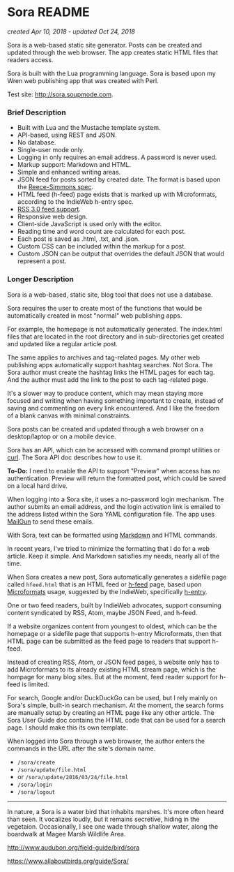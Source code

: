 # Sora README

*created Apr 10, 2018* - *updated Oct 24, 2018*

Sora is a web-based static site generator. Posts can be created and updated through the web browser. The app creates static HTML files that readers access.

Sora is built with the Lua programming language. Sora is based upon my Wren web publishing app that was created with Perl.

Test site: <http://sora.soupmode.com>.



### Brief Description


* Built with Lua and the Mustache template system.
* API-based, using REST and JSON.
* No database.
* Single-user mode only.
* Logging in only requires an email address. A password is never used.
* Markup support: Markdown and HTML. 
* Simple and enhanced writing areas.
* JSON feed for posts sorted by created date. The format is based upon the [Reece-Simmons spec](https://jsonfeed.org).
* HTML feed (h-feed) page exists that is marked up with Microformats, according to the IndieWeb h-entry spec.
* [RSS 3.0 feed support](http://sora.soupmode.com/2018/08/21/rss-30-jokey-but-useful-spec.html).
* Responsive web design.
* Client-side JavaScript is used only with the editor.
* Reading time and word count are calculated for each post.
* Each post is saved as .html, .txt, and .json.
* Custom CSS can be included within the markup for a post.
* Custom JSON can be output that overrides the default JSON that would represent a post.



### Longer Description

Sora is a web-based, static site, blog tool that does not use a database. 

Sora requires the user to create most of the functions that would be automatically created in most "normal" web publishing apps.

For example, the homepage is not automatically generated. The index.html files that are located in the root directory and in sub-directories get created and updated like a regular article post.

The same applies to archives and tag-related pages. My other web publishing apps automatically support hashtag searches. Not Sora. The Sora author must create the hashtag links the HTML pages for each tag. And the author must add the link to the post to each tag-related page.

It's a slower way to produce content, which may mean staying more focused and writing when having something important to create, instead of saving and commenting on every link encountered. And I like the freedom of a blank canvas with minimal constraints.

Sora posts can be created and updated through a web browser on a desktop/laptop or on a mobile device. 

Sora has an API, which can be accessed with command prompt utilities or [curl](https://curl.haxx.se/). The Sora API doc describes how to use it. 

**To-Do:** I need to enable the API to support "Preview" when access has no authentication. Preview will return the formatted post, which could be saved on a local hard drive. 

When logging into a Sora site, it uses a no-password login mechanism. The author submits an email address, and the login activation link is emailed to the address listed within the Sora YAML configuration file. The app uses [MailGun](http://www.mailgun.com/) to send these emails.

With Sora, text can be formatted using [Markdown](https://daringfireball.net/projects/markdown/) and HTML commands.

In recent years, I've tried to minimize the formatting that I do for a web article. Keep it simple. And Markdown satisfies my needs, nearly all of the time.

When Sora creates a new post, Sora automatically generates a sidefile page called `hfeed.html` that is an HTML feed or [h-feed](http://microformats.org/wiki/h-feed) page, based upon [Microformats](http://microformats.org/) usage, suggested by the IndieWeb, specifically [h-entry](http://indieweb.org/h-entry).

One or two feed readers, built by IndieWeb advocates, support consuming content syndicated by RSS, Atom, maybe JSON Feed, and h-feed.

If a website organizes content from youngest to oldest, which can be the homepage or a sidefile page that supports h-entry Microformats, then that HTML page can be submitted as the feed page to readers that support h-feed.

Instead of creating RSS, Atom, or JSON feed pages, a website only has to add Microformats to its already existing HTML stream page, which is the hompage for many blog sites. But at the moment, feed reader support for h-feed is limited.

For search, Google and/or DuckDuckGo can be used, but I rely mainly on Sora's simple, built-in search mechanism. At the moment, the search forms are manually setup by creating an HTML page like any other article. The Sora User Guide doc contains the HTML code that can be used for a search page. I should  make this its own template.

When logged into Sora through a web browser, the author enters the commands in the URL after the site's domain name.

* `/sora/create`
* `/sora/update/file.html` 
* or `/sora/update/2016/03/24/file.html`
* `/sora/login`
* `/sora/logout`




---


In nature, a Sora is a water bird that inhabits marshes. It's more often heard than seen. It vocalizes loudly, but it remains secretive, hiding in the vegetaion. Occasionally, I see one wade through shallow water, along the boardwalk at Magee Marsh Wildlife Area.

<http://www.audubon.org/field-guide/bird/sora>

<https://www.allaboutbirds.org/guide/Sora/>


